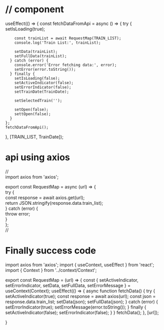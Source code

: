 # // component
useEffect(() => {
    const fetchDataFromApi = async () => {
      try {
        setIsLoading(true);

        const trainList = await RequestMap(TRAIN_LIST);
        console.log('Train List:', trainList);

        setData(trainList);
        setFullData(trainList);
      } catch (error) {
        console.error('Error fetching data:', error);
        setError(error.toString());
      } finally {
        setIsLoading(false);
        setActiveIndicator(false);
        setErrorIndicator(false);
        setTrainDate(TrainDate);

        setSelectedTrain('');

        setOpen(false);
        settOpen(false);
      }
    };
    fetchDataFromApi();
  }, [TRAIN_LIST, TrainDate]);

  # api using axios
//  
import axios from 'axios';<br>

export const RequestMap = async (url) => {<br>
  try {<br>
    const response = await axios.get(url);<br>
    return JSON.stringify(response.data.train_list);<br>
  } catch (error) {<br>
    throw error;<br>
  }<br>
};<br>
//
# Finally success code 

import axios from 'axios';
import { useContext, useEffect } from 'react';
import { Context } from '../context/Context';

export const RequestMap = (url) => {
    const { setActiveIndicator, setErrorIndicator, setData, setFullData, setErrorMessage } = useContext(Context);
    useEffect(() => {
        async function fetchData() {
            try {
                setActiveIndicator(true);
                const response = await axios(url);
                const json = response.data.train_list;
                setData(json);
                setFullData(json);
            } catch (error) {
                setErrorIndicator(true);
                setErrorMessage(error.toString());
            } finally {
                setActiveIndicator(false);
                setErrorIndicator(false);
            }
        }
        fetchData();
    }, [url]);

}



